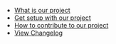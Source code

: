 - [What is our project]()
- [Get setup with our project](getting-setup/)
- [How to contribute to our project](how-to-contribute)
- [View Changelog](changelog)